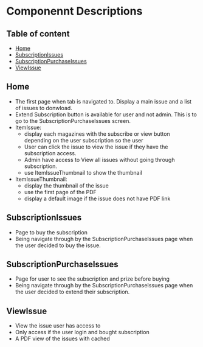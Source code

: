 # Componennt Descriptions 


## Table of content
* [Home](#home)
* [SubscriptionIssues](#subscriptionissues)
* [SubscriptionPurchaseIssues](#subscriptionpurchaseissues)
* [ViewIssue](#viewissue)

## Home 
* The first page when tab is navigated to. Display a main issue and a list of issues to donwload. 
* Extend Subscription button is available for user and not admin. This is to go to the SubscriptionPurchaseIssues screen. 
* ItemIssue: 
    - display each magazines with the subscribe or view button depending on the user subscription so the user
    - User can click the issue to view the issue if they have the subscription access. 
    - Admin have access to View all issues without going through subscription. 
    - use ItemIssueThumbnail to show the thumbnail 
* ItemIssueThumbnail: 
    - display the thumbnail of the issue 
    - use the first page of the PDF 
    - display a default image if the issue does not have PDF link 

## SubscriptionIssues 
* Page to buy the subscription 
* Being navigate through by the SubscriptionPurchaseIssues page when the user decided to buy the issue. 

## SubscriptionPurchaseIssues
* Page for user to see the subscription and prize before buying 
* Being navigate through by the SubscriptionPurchaseIssues page when the user decided to extend their subscription. 

## ViewIssue
* View the issue user has access to
* Only access if the user login and bought subscription 
* A PDF view of the issues with cached 